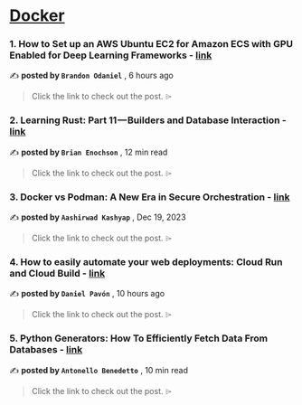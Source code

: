 
<h1><a href=https://medium.com/tag/docker/recommended target="_blank" rel="noopener noreferrer">Docker</a></h1>
<h3>1. How to Set up an AWS Ubuntu EC2 for Amazon ECS with GPU Enabled for Deep Learning Frameworks - <a href=https://medium.com/xylem-data-science-big-data-cloud-engineering/how-to-set-up-an-aws-ubuntu-ec2-for-amazon-ecs-with-gpu-enabled-for-deep-learning-frameworks-ed834e43e8e9?source=tag_recommended_feed---------0-84----------docker----------ea7fe55f_217c_4904_ac14_f3992e7a8d60------- target="_blank" rel="noopener noreferrer">link</a></h3>

✍️ **posted by `Brandon Odaniel`** <date> , 6 hours ago</date>

<blockquote>Click the link to check out the post. ⌲</blockquote>

<h3>2. Learning Rust: Part 11 — Builders and Database Interaction - <a href=https://medium.com/gitconnected/learning-rust-part-11-builders-and-database-interaction-2c1f3207b6a2?source=tag_recommended_feed---------1-107----------docker----------ea7fe55f_217c_4904_ac14_f3992e7a8d60------- target="_blank" rel="noopener noreferrer">link</a></h3>

✍️ **posted by `Brian Enochson`** <date> , 12 min read</date>

<blockquote>Click the link to check out the post. ⌲</blockquote>

<h3>3. Docker vs Podman: A New Era in Secure Orchestration - <a href=https://medium.com/gitconnected/docker-vs-podman-a-new-era-in-secure-orchestration-957ea2123098?source=tag_recommended_feed---------2-85----------docker----------ea7fe55f_217c_4904_ac14_f3992e7a8d60------- target="_blank" rel="noopener noreferrer">link</a></h3>

✍️ **posted by `Aashirwad Kashyap`** <date> , Dec 19, 2023</date>

<blockquote>Click the link to check out the post. ⌲</blockquote>

<h3>4. How to easily automate your web deployments: Cloud Run and Cloud Build - <a href=https://medium.com/@pavon/how-to-easily-automate-your-web-deployments-cloud-run-and-cloud-build-a4e89b27d577?source=tag_recommended_feed---------3-84----------docker----------ea7fe55f_217c_4904_ac14_f3992e7a8d60------- target="_blank" rel="noopener noreferrer">link</a></h3>

✍️ **posted by `Daniel Pavón`** <date> , 10 hours ago</date>

<blockquote>Click the link to check out the post. ⌲</blockquote>

<h3>5. Python Generators: How To Efficiently Fetch Data From Databases - <a href=https://medium.com/gitconnected/python-generators-how-to-efficiently-fetch-data-from-databases-25f1947f56c0?source=tag_recommended_feed---------4-107----------docker----------ea7fe55f_217c_4904_ac14_f3992e7a8d60------- target="_blank" rel="noopener noreferrer">link</a></h3>

✍️ **posted by `Antonello Benedetto`** <date> , 10 min read</date>

<blockquote>Click the link to check out the post. ⌲</blockquote>

